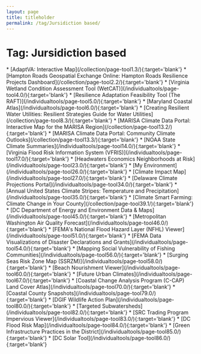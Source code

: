 ```yaml
---
layout: page
title: titleholder
permalink: /tag/Jursidiction based/
---
```

<h1>Tag: Jursidiction based</h1>
* [AdaptVA: Interactive Map](/collection/page-tool1.3/){:target='blank'}
* [Hampton Roads Geospatial Exchange Online: Hampton Roads Resilience Projects Dashboard](/collection/page-tool2.2/){:target='blank'}
* [Virginia Wetland Condition Assessment Tool (WetCAT)](/individualtools/page-tool4.0/){:target='blank'}
* [Resilience Adaptation Feasibility Tool (The RAFT)](/individualtools/page-tool5.0/){:target='blank'}
* [Maryland Coastal Atlas](/individualtools/page-tool6.0/){:target='blank'}
* [Creating Resilient Water Utilities: Resilient Strategies Guide for Water Utilities](/collection/page-tool8.3/){:target='blank'}
* [MARISA Climate Data Portal: Interactive Map for the MARISA Region](/collection/page-tool13.2/){:target='blank'}
* [MARISA Climate Data Portal: Community Climate Outlooks](/collection/page-tool13.3/){:target='blank'}
* [NOAA State Climate Summaries](/individualtools/page-tool14.0/){:target='blank'}
* [Virginia Flood Risk Information System (VFRIS)](/individualtools/page-tool17.0/){:target='blank'}
* [Headwaters Economics Neighborhoods at Risk](/individualtools/page-tool23.0/){:target='blank'}
* [My Environment](/individualtools/page-tool26.0/){:target='blank'}
* [Climate Impact Map](/individualtools/page-tool27.0/){:target='blank'}
* [Delaware Climate Projections Portal](/individualtools/page-tool34.0/){:target='blank'}
* [Annual United States Climate Stripes: Temperature and Precipitation](/individualtools/page-tool35.0/){:target='blank'}
* [Climate Smart Farming: Climate Change in Your County](/collection/page-tool39.1/){:target='blank'}
* [DC Department of Energy and Environment Data & Maps](/individualtools/page-tool45.0/){:target='blank'}
* [Metropolitan Washington Air Quality Forecast](/individualtools/page-tool46.0/){:target='blank'}
* [FEMA's National Flood Hazard Layer (NFHL) Viewer](/individualtools/page-tool51.0/){:target='blank'}
* [FEMA Data Visualizations of Disaster Declarations and Grants](/individualtools/page-tool54.0/){:target='blank'}
* [Mapping Social Vulnerability of Fishing Communities](/individualtools/page-tool56.0/){:target='blank'}
* [Surging Seas Risk Zone Map (SSRZM)](/individualtools/page-tool58.0/){:target='blank'}
* [Beach Nourishment Viewer](/individualtools/page-tool60.0/){:target='blank'}
* [Future Urban Climates](/individualtools/page-tool67.0/){:target='blank'}
* [Coastal Change Analysis Program (C-CAP) Land Cover Atlas](/individualtools/page-tool70.0/){:target='blank'}
* [Coastal County Snapshots](/individualtools/page-tool79.0/){:target='blank'}
* [DGIF Wildlife Action Plan](/individualtools/page-tool80.0/){:target='blank'}
* [Targeted Subwatersheds](/individualtools/page-tool82.0/){:target='blank'}
* [SRC Trading Program Impervious Viewer](/individualtools/page-tool83.0/){:target='blank'}
* [DC Flood Risk Map](/individualtools/page-tool84.0/){:target='blank'}
* [Green Infrastructure Practices in the District](/individualtools/page-tool85.0/){:target='blank'}
* [DC Solar Tool](/individualtools/page-tool86.0/){:target='blank'}
